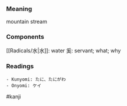### Meaning

mountain stream

### Components

[[Radicals/水|水]]: water 奚: servant; what; why

### Readings

```
- Kunyomi: たに、たにがわ
- Onyomi: ケイ
```

#kanji